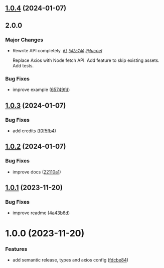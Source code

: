 ## [1.0.4](https://github.com/mariohamann/figma-export-assets/compare/v1.0.3...v1.0.4) (2024-01-07)

## 2.0.0

### Major Changes

- Rewrite API completely. _[`#1`](https://github.com/mariohamann/figma-export-assets/pull/1) [`342b740`](https://github.com/mariohamann/figma-export-assets/commit/342b740cc76d0b3b781a401392d950073cf9465b) [@lucoel](https://github.com/lucoel)_

  Replace Axios with Node fetch API.
  Add feature to skip existing assets.
  Add tests.

### Bug Fixes

- improve example ([65749fd](https://github.com/mariohamann/figma-export-assets/commit/65749fd0f13a666f99fcb38bf1a0aa3c4b705b35))

## [1.0.3](https://github.com/mariohamann/figma-export-assets/compare/v1.0.2...v1.0.3) (2024-01-07)

### Bug Fixes

- add credits ([f0f5fb4](https://github.com/mariohamann/figma-export-assets/commit/f0f5fb4059b388c1f495681ee8e5d82da064f943))

## [1.0.2](https://github.com/mariohamann/figma-export-assets/compare/v1.0.1...v1.0.2) (2024-01-07)

### Bug Fixes

- improve docs ([22110a1](https://github.com/mariohamann/figma-export-assets/commit/22110a1a3fd4644bfafbefb63fecbb0b645681a4))

## [1.0.1](https://github.com/mariohamann/figma-export-assets/compare/v1.0.0...v1.0.1) (2023-11-20)

### Bug Fixes

- improve readme ([4a43b6d](https://github.com/mariohamann/figma-export-assets/commit/4a43b6d9cddcda501e04dd1a101f7b916ff355b9))

# 1.0.0 (2023-11-20)

### Features

- add semantic release, types and axios config ([fdcbe84](https://github.com/mariohamann/figma-export-assets/commit/fdcbe84e0785ca565e7dd0999ccea96b028547b8))
